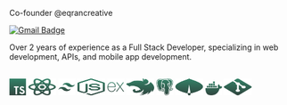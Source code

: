 Co-founder @eqrancreative

[![Gmail Badge](https://img.shields.io/badge/-barcelosm1996@gmail.com-328267?style=flat-square&logo=Gmail&logoColor=white&link=mailto:barcelosm1996@gmail.com)](mailto:barcelosm1996@gmail.com)

Over 2 years of experience as a Full Stack Developer, specializing in web development, APIs, and mobile app development.

<br/>

<div>
    <img src="./icons/typescript.svg" height="30" width="30"/>
    <img src="./icons/react.svg" height="30" width="50"/>
    <img src="./icons/tailwind.svg" height="30" width="30"/>
    <img src="./icons/nodejs.svg" height="30" width="50"/>
    <img src="./icons/express.svg" height="30" width="30"/>
    <img src="./icons/nestjs.svg" height="30" width="50"/>
    <img src="./icons/postgres.svg" height="30" width="30"/>
    <img src="./icons/mongodb.svg" height="30" width="50"/>
    <img src="./icons/docker.svg" height="25" width="30"/>
    <img src="./icons/git.svg" height="30" width="50"/>
</div>